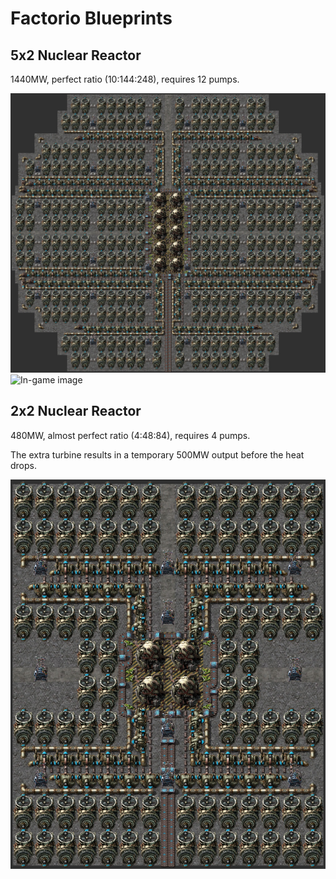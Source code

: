 # Factorio Blueprints

## 5x2 Nuclear Reactor

1440MW, perfect ratio (10:144:248), requires 12 pumps.

![Blueprint preview](https://raw.githubusercontent.com/Peter92/factorio-blueprints/main/5x2%20Nuclear%20Reactor%20(preview).jpg)
![In-game image](https://raw.githubusercontent.com/Peter92/factorio-blueprints/main/5x2%20Nuclear%20Reactor%20(in-game).jpg)

## 2x2 Nuclear Reactor

480MW, almost perfect ratio (4:48:84), requires 4 pumps.

The extra turbine results in a temporary 500MW output before the heat drops.

![Blueprint preview](https://raw.githubusercontent.com/Peter92/factorio-blueprints/main/2x2%20Nuclear%20Reactor%20(preview).jpg)
